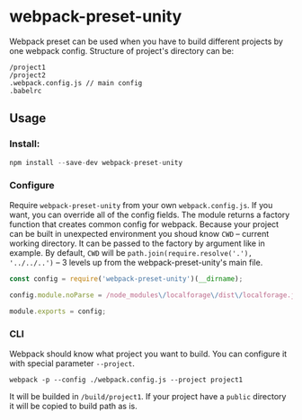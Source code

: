 # webpack-preset-unity

Webpack preset can be used when you have to build different projects by one webpack config.
Structure of project's directory can be:

```
/project1
/project2
.webpack.config.js // main config
.babelrc
``` 

## Usage

### Install:

```js
npm install --save-dev webpack-preset-unity
```

### Configure

Require `webpack-preset-unity` from your own `webpack.config.js`. If you want, you can override all of the config fields.
The module returns a factory function that creates common config for webpack.
Because your project can be built in unexpected environment you shoud know `CWD` – current working directory. 
It can be passed to the factory by argument like in example. 
By default, `CWD` will be `path.join(require.resolve('.'), '../../..')` – 3 levels up from the webpack-preset-unity's main file. 

```js
const config = require('webpack-preset-unity')(__dirname);

config.module.noParse = /node_modules\/localforage\/dist\/localforage.js/;

module.exports = config;
```

### CLI

Webpack should know what project you want to build. You can configure it with special parameter `--project`.

`webpack -p --config ./webpack.config.js --project project1`

It will be builded in `/build/project1`. If your project have a `public` directory it will be copied to build path as is.  